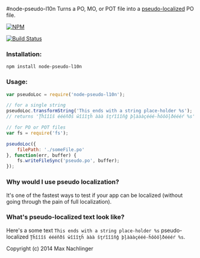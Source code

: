 #node-pseudo-l10n
Turns a PO, MO, or POT file into a [pseudo-localized](http://en.wikipedia.org/wiki/Pseudolocalization) PO file.

[![NPM](https://nodei.co/npm/node-pseudo-l10n.png)](https://nodei.co/npm/node-pseudo-l10n/)

[![Build Status](https://travis-ci.org/maxnachlinger/node-pseudo-l10n.svg?branch=master)](https://travis-ci.org/maxnachlinger/node-pseudo-l10n)

### Installation:
```
npm install node-pseudo-l10n
```
### Usage:
```javascript
var pseudoLoc = require('node-pseudo-l10n');

// for a single string
pseudoLoc.transformString('This ends with a string place-holder %s');
// returns 'Ţĥîîîš éééñðš ŵîîîţĥ ààà šţŕîîîñĝ þļàààçééé-ĥôôôļðéééŕ %s'

// for PO or POT files
var fs = require('fs');

pseudoLoc({
    filePath: './someFile.po'
}, function(err, buffer) {
    fs.writeFileSync('pseudo.po', buffer);
});
```

### Why would I use pseudo localization?
It's one of the fastest ways to test if your app can be localized (without going through the pain of full localization). 

### What's pseudo-localized text look like?
Here's a some text ``This ends with a string place-holder %s`` pseudo-localized ``Ţĥîîîš éééñðš ŵîîîţĥ ààà šţŕîîîñĝ þļàààçééé-ĥôôôļðéééŕ %s``.

Copyright (c) 2014 Max Nachlinger

